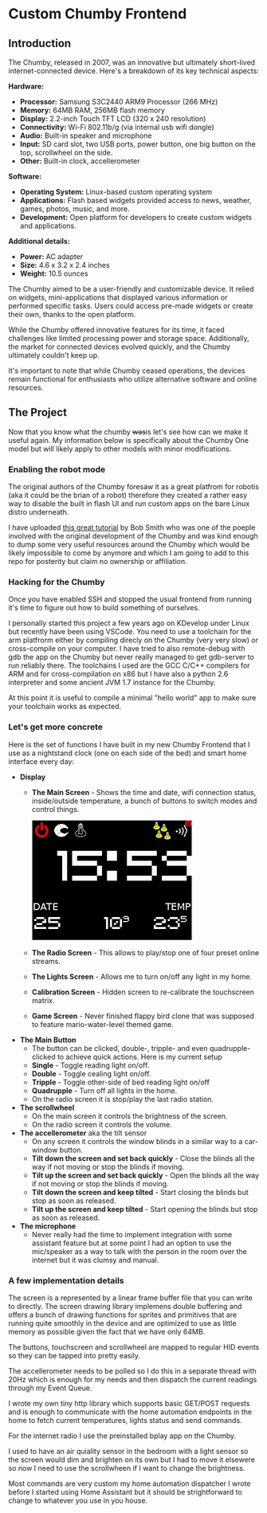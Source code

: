# Custom Chumby Frontend

## Introduction

The Chumby, released in 2007, was an innovative but ultimately short-lived internet-connected device. Here's a breakdown of its key technical aspects:

**Hardware:**

* **Processor:** Samsung S3C2440 ARM9 Processor (266 MHz)
* **Memory:** 64MB RAM, 256MB flash memory 
* **Display:** 2.2-inch Touch TFT LCD (320 x 240 resolution)
* **Connectivity:** Wi-Fi 802.11b/g (via internal usb wifi dongle)
* **Audio:** Built-in speaker and microphone
* **Input:** SD card slot, two USB ports, power button, one big button on the top, scrollwheel on the side.
* **Other:** Built-in clock, accellerometer

**Software:**

* **Operating System:** Linux-based custom operating system
* **Applications:** Flash based widgets provided access to news, weather, games, photos, music, and more.
* **Development:**  Open platform for developers to create custom widgets and applications.

**Additional details:**

* **Power:** AC adapter
* **Size:**  4.6 x 3.2 x 2.4 inches
* **Weight:** 10.5 ounces

The Chumby aimed to be a user-friendly and customizable device. It relied on widgets, mini-applications that displayed various information or performed specific tasks. Users could access pre-made widgets or create their own, thanks to the open platform.

While the Chumby offered innovative features for its time, it faced challenges like limited processing power and storage space. Additionally, the market for connected devices evolved quickly, and the Chumby ultimately couldn't keep up. 

It's important to note that while Chumby ceased operations, the devices remain functional for enthusiasts who utilize alternative software and online resources.

## The Project

Now that you know what the chumby ~~was~~is let's see how can we make it useful again. My information below is specifically about the Chumby One model but will likely apply to other models with minor modifications.

### Enabling the robot mode

The original authors of the Chumby foresaw it as a great platfrom for robotis (aka it could be the brian of a robot) therefore they created a rather easy way to disable the built in flash UI and run custom apps on the bare Linux distro underneath.

I have uploaded [this great tutorial](docs/ChymbyAsARobot.pdf) by Bob Smith who was one of the poeple involved with the original development of the Chumby and was kind enough to dump some very useful resources around the Chumby which would be likely 
impossible to come by anymore and which I am going to add to this repo for posterity but claim no ownership or affiliation.

### Hacking for the Chumby

Once you have enabled SSH and stopped the usual frontend from running it's time to figure out how to build something of ourselves. 

I personally started this project a few years ago on KDevelop under Linux but recently have been using VSCode. You need to use a toolchain for the arm platfrorm either by compiling direcly on the Chumby (very very slow) or cross-compile on your computer. 
I have tried to also remote-debug with gdb the app on the Chumby but never really managed to get gdb-server to run reliably there. 
The toolchains I used are the GCC C/C++ compilers for ARM and for cross-compilation on x86 but I have also a python 2.6 interpreter and some ancient JVM 1.7 instance for the Chumby.

At this point it is useful to compile a minimal "hello world" app to make sure your toolchain works as expected.

### Let's get more concrete

Here is the set of functions I have built in my new Chumby Frontend that I use as a nightstand clock (one on each side of the bed) and smart home interface every day:
* **Display**
  * **The Main Screen** - Shows the time and date, wifi connection status, inside/outside temperature, a bunch of buttons to switch modes and control things.
    
    ![The main screen](Docs/fb0.jpg)
  * **The Radio Screen** - This allows to play/stop one of four preset online streams.
  * **The Lights Screen** - Allows me to turn on/off any light in my home.
  * **Calibration Screen** - Hidden screen to re-calibrate the touchscreen matrix.
  * **Game Screen** - Never finished flappy bird clone that was supposed to feature mario-water-level themed game.
* **The Main Button**
  * The button can be clicked, double-, tripple- and even quadrupple-clicked to achieve quick actions. Here is my current setup
  * **Single** - Toggle reading light on/off.
  * **Double** - Toggle cealing light on/off.
  * **Tripple** - Toggle other-side of bed reading light on/off
  * **Quadrupple** - Turn off all lights in the home.
  * On the radio screen it is stop/play the last radio station.
* **The scrollwheel**
  * On the main screen it controls the brightness of the screen.
  * On the radio screen it controls the volume.
* **The accellerometer** aka the tilt sensor
  * On any screen it controls the window blinds in a similar way to a car-window button.
  * **Tilt down the screen and set back quickly** - Close the blinds all the way if not moving or stop the blinds if moving.
  * **Tilt up the screen and set back quickly** - Open  the blinds all the way if not moving or stop the blinds if moving.
  * **Tilt down the screen and keep tilted** - Start closing the blinds but stop as soon as released.
  * **Tilt up the screen and keep tilted** - Start opening the blinds but stop as soon as released.
* **The microphone**
  * Never really had the time to implement integration with some assistant feature but at some point I had an option to use the mic/speaker as a way to talk with the person in the room over the internet but it was clumsy and manual.
 

### A few implementation details

The screen is a represented by a linear frame buffer file that you can write to directly. The screen drawing library implemens double buffering and offers a bunch of drawing functions for sprites and primitives that are running quite smoothly in the device and are optimized to use as little memory as possible given the fact that we have only 64MB.

The buttons, touchscreen and scrollwheel are mapped to regular HID events so they can be tapped into pretty easily.

The accellerometer needs to be polled so I do this in a separate thread with 20Hz which is enough for my needs and then dispatch the current readings through my Event Queue.

I wrote my own tiny http library which supports basic GET/POST requests and is enough to communicate with the home automation endpoints in the home to fetch current temperatures, lights status and send commands.

For the internet radio I use the preinstalled bplay app on the Chumby.

I used to have an air quiality sensor in the bedroom with a light sensor so the screen would dim and brighten on its own but I had to move it elsewere so now I need to use the scrollwheen if I want to change the brightness.

Most commands are very custom my home automation dispatcher I wrote before I started using Home Assistant but it should be strightforward to change to whatever you use in you house.





